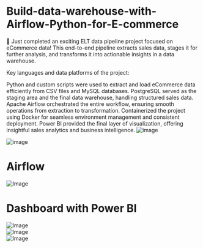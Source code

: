 # Build-data-warehouse-with-Airflow-Python-for-E-commerce
🚀 Just completed an exciting ELT data pipeline project focused on eCommerce data! This end-to-end pipeline extracts sales data, stages it for further analysis, and transforms it into actionable insights in a data warehouse.

Key languages and data platforms of the project:

Python and custom scripts were used to extract and load eCommerce data efficiently from CSV files and MySQL databases.
PostgreSQL served as the staging area and the final data warehouse, handling structured sales data.
Apache Airflow orchestrated the entire workflow, ensuring smooth operations from extraction to transformation.
Containerized the project using Docker for seamless environment management and consistent deployment.
Power BI provided the final layer of visualization, offering insightful sales analytics and business intelligence.
![image](https://github.com/user-attachments/assets/6eaf6963-8272-437a-9bdf-1b57bfc538e2)


![image](https://github.com/user-attachments/assets/45bd11be-7501-4d12-b33a-47399a763518)

# Airflow
![Image](https://github.com/user-attachments/assets/6cb80da3-b49c-4dc6-a5e7-ddad4472e1e4)

# Dashboard with Power BI

![Image](https://github.com/user-attachments/assets/1ddd3953-787f-4ca9-919a-51743c454e5a)
<Br>
![Image](https://github.com/user-attachments/assets/7358654c-68c4-4ebb-bb2b-890367772cd9)
<Br>
![Image](https://github.com/user-attachments/assets/d60323e9-591b-4b2c-986c-671b87707894)

